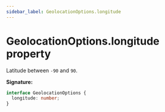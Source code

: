 ```yaml
---
sidebar_label: GeolocationOptions.longitude
---
```


# GeolocationOptions.longitude property

Latitude between `-90` and `90`.

**Signature:**

```typescript
interface GeolocationOptions {
  longitude: number;
}
```
